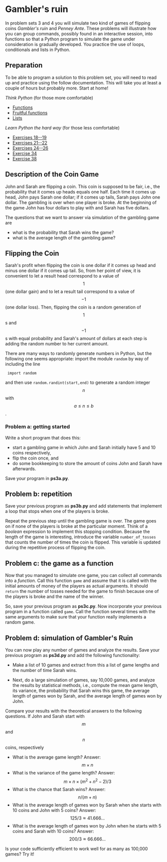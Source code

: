 # Gambler's ruin

In problem sets 3 and 4 you will simulate two kind of games of flipping coins
*Gambler's ruin* and *Penney Ante*. These problems will illustrate how you can
group commands, possibly found in an interactive session, into functions so
that a Python program to simulate the game under consideration is gradually
developed. You practice the use of loops, conditionals and lists in Python.

## Preparation

To be able to program a solution to this problem set, you will need to read up
and practice using the follow documentation. This will take you at least a couple of hours but probably more. Start at home!

*Think Python* (for those more comfortable)

* [Functions](http://greenteapress.com/thinkpython/html/thinkpython004.html)
* [Fruitful functions](http://greenteapress.com/thinkpython/html/thinkpython007.html)
* [Lists](http://greenteapress.com/thinkpython/html/thinkpython011.html)

*Learn Python the hard way* (for those less comfortable)

* [Exercises 18--19](http://learnpythonthehardway.org/book/ex18.html)
* [Exercises 21--22](http://learnpythonthehardway.org/book/ex21.html)
* [Exercises 24--26](http://learnpythonthehardway.org/book/ex21.html)
* [Exercise 34](http://learnpythonthehardway.org/book/ex34.html)
* [Exercise 38](http://learnpythonthehardway.org/book/ex38.html)

## Description of the Coin Game

John and Sarah are flipping a coin. This coin is supposed to be fair, i.e., the
probability that it comes up heads equals one half. Each time it comes up head,
John pays Sarah one dollar; if it comes up tails, Sarah pays John one dollar.
The gambling is over when one player is broke. At the beginning of the game
John has four dollars to play with and Sarah has five dollars.

The questions that we want to answer via simulation of the gambling game are

* what is the probability that Sarah wins the game?
* what is the average length of the gambling game?

## Flipping the Coin

Sarah's profit when flipping the coin is one dollar if it comes up head and
minus one dollar if it comes up tail. So, from her point of view, it is
convenient to let a result head correspond to a value of $$1$$ (one dollar
gain) and to let a result tail correspond to a value of $$-1$$ (one dollar
loss). Then, flipping the coin is a random generation of $$1$$s and $$-1$$s
with equal probability and Sarah's amount of dollars at each step is adding the
random number to her current amount.

There are many ways to randomly generate numbers in Python, but the following
one seems appropriate: import the module `random` by way of including the line

	 import random

and then use `random.randint(start,end)` to generate a random integer $$n$$
with $$a\le n\le b$$.

### Problem a: getting started

Write a short program that does this:

* start a gambling game in which John and Sarah initially 
  have 5 and 10 coins respectively,
* flip the coin once, and 
* do some bookkeeping to store the amount of coins John 
  and Sarah have afterwards.

Save your program in **ps3a.py**.

## Problem b: repetition

Save your previous program as **ps3b.py** and add statements that
implement a loop that stops when one of the players is broke.

Repeat the previous step until the gambling game is over. The game goes on if
none of the players is broke at the particular moment. Think of a *boolean*
expression to implement this stopping condition. Because the length of the game
is interesting, introduce the variable `number_of_tosses` that counts the
number of times the coin is flipped. This variable is updated during the
repetitive process of flipping the coin.

## Problem c: the game as a function

Now that you managed to simulate one game, you can collect all commands into a
*function*. Call this function `game` and assume that it is called with the
initial amounts of money of the players as actual arguments. It should `return`
the number of tosses needed for the game to finish because one of the players
is broke and the name of the winner.

So, save your previous program as **ps3c.py**. Now incorporate your previous
program in a function called `game`. Call the function several times with the
same arguments to make sure that your function really implements a random game.

## Problem d: simulation of Gambler's Ruin

You can now play any number of games and analyze the results. Save your
previous program as **ps3d.py** and add the following functionality:

* Make a list of 10 games and extract from this a list of game lengths and the
  number of time Sarah wins.
 
* Next, do a large simulation of games, say 10,000 games, and analyze the
  results by statistical methods, i.e., compute the mean game length, its
  variance, the probability that Sarah wins this game, the average length of
  games won by Sarah, and the average length of games won by John.

Compare your results with the theoretical answers to the following questions.
If John and Sarah start with $$m$$ and $$n$$ coins, respectively

* What is the average game length? Answer: $$m\times n$$
* What is the variance of the game length? Answer: $$m\times n\times (m^2+n^2-2)/3$$
* What is the chance that Sarah wins?  Answer: $$n/(m+n)$$
* What is the average length of games won by Sarah when she 
  starts with 10 coins and John with 5 coins? 
  Answer: $$125 / 3 \approx 41.666...$$
* What is the average length of games won by John when he 
  starts with 5 coins and Sarah with 10 coins? 
  Answer: $$200 / 3 \approx 66.666...$$

Is your code sufficiently efficient to work well for as many as 100,000 games?
Try it!
